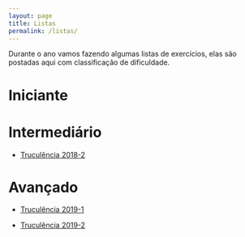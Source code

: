 ```yaml
---
layout: page
title: Listas
permalink: /listas/
---
```


Durante o ano vamos fazendo algumas listas de exercícios, elas são postadas aqui com classificação de dificuldade.

# Iniciante

# Intermediário

- [Truculência 2018-2](https://docs.google.com/spreadsheets/d/149wEP7dbO9pUzJ_306oDOsf_t9ST9ZKqEIg6i7VIzcI/edit?usp=sharing)

# Avançado

- [Truculência 2019-1](https://docs.google.com/spreadsheets/d/1kH2y00aSOZ-fm0ic9nejHdehzqmZbiqtc1R_y0gmLkA/edit?usp=sharing)

- [Truculência 2019-2](https://docs.google.com/spreadsheets/d/1Bw5CsFnGFN5c4UHx7Ncrq5ZHsN9h80fayY3Rzc467QY/edit?usp=sharing)
